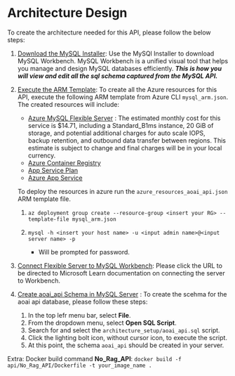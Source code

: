 # Architecture Design 
To create the architecture needed for this API, please follow the below steps:

1. [Download the MySQL Installer](https://dev.mysql.com/downloads/workbench/):
Use the MySQl Installer to download MySQL Workbench. MySQL Workbench is a unified visual tool that helps you manage and design MySQL databases efficiently. ***This is how you will view and edit all the sql schema captured from the MySQL API.***

2. [Execute the ARM Template](mysql_arm.json): To create all the Azure resources for this API, execute the following ARM template from Azure CLI `mysql_arm.json`. The created resources will include:
    - [Azure MySQL Flexible Server](https://learn.microsoft.com/en-us/azure/mysql/flexible-server/overview) : The estimated monthly cost for this service is $14.71, including a Standard_B1ms instance, 20 GiB of storage, and potential additional charges for auto scale IOPS, backup retention, and outbound data transfer between regions. This estimate is subject to change and final charges will be in your local currency.
    - [Azure Container Registry](https://learn.microsoft.com/en-us/azure/container-registry/)
    - [App Service Plan](https://learn.microsoft.com/en-us/azure/app-service/overview-hosting-plans)
    - [Azure App Service](https://learn.microsoft.com/en-us/azure/app-service/overview)
    
    To deploy the resources in azure run the `azure_resources_aoai_api.json` ARM template file. 
    1.  `az deployment group create --resource-group <insert your RG> --template-file mysql_arm.json`

    2. `mysql -h <insert your host name> -u <input admin name>@<input server name> -p`
        - Will be prompted for password. 

3. [Connect Flexible Server to MySQL Workbench](https://learn.microsoft.com/en-us/azure/mysql/flexible-server/connect-workbench): Please click the URL to be directed to Microsoft Learn documentation on connecting the server to Workbench. 

4. [Create aoai_api Schema in MySQL Server](aoai_api.sql) : To create the scehma for the aoai api database, please follow these steps:

    1. In the top lefr menu bar, select **File**. 
    2. From the dropdown menu, select **Open SQL Script**.
    3. Search for and select the `architecture_setup/aoai_api.sql` script.
    4. Click the lighting bolt icon, without cursor icon, to execute the script. 
    5. At this point, the schema `aoai_api` should be created in your server. 

Extra:
Docker build command **No_Rag_API**: `docker build -f api/No_Rag_API/Dockerfile -t your_image_name .` 



